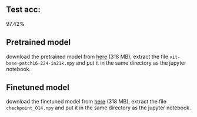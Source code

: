 ## Test acc: 
97.42%
## Pretrained model
download the pretrained model from [here](https://drive.google.com/file/d/1us7b4XASlOvbSEnfur9drR5ZFETrrw6y/view?usp=sharing) (318 MB), extract the file `vit-base-patch16-224-in21k.npy` and put it in the same directory as the jupyter notebook.
## Finetuned model
download the finetuned model from [here](https://drive.google.com/file/d/1TF6MIPZM7FaUIIxAf4DeOgNkEnI4wRu4/view?usp=sharing) (318 MB), extract the file `checkpoint_014.npy` and put it in the same directory as the jupyter notebook.